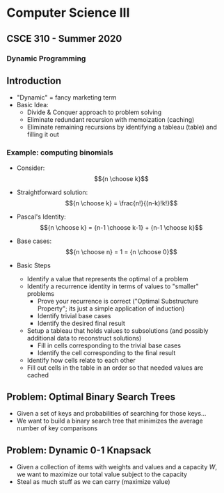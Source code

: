 
# Computer Science III
## CSCE 310 - Summer 2020
### Dynamic Programming

## Introduction

* "Dynamic" = fancy marketing term
* Basic Idea:
  * Divide & Conquer approach to problem solving
  * Eliminate redundant recursion with memoization (caching)
  * Eliminate remaining recursions by identifying a tableau (table) and filling it out
  
### Example: computing binomials

* Consider:
  $${n \choose k}$$
* Straightforward solution:
  $${n \choose k} = \frac{n!}{(n-k)!k!}$$
* Pascal's Identity:
$${n \choose k} = {n-1 \choose k-1} + {n-1 \choose k}$$
* Base cases: 
  $${n \choose n} = 1 = {n \choose 0}$$

* Basic Steps
  * Identify a value that represents the optimal of a problem
  * Identify a recurrence identity in terms of values to "smaller" problems
    * Prove your recurrence is correct ("Optimal Substructure Property"; its just a simple application of induction)
    * Identify trivial base cases
    * Identify the desired final result
  * Setup a tableau that holds values to subsolutions (and possibly additional data to reconstruct solutions)
    * Fill in cells corresponding to the trivial base cases
    * Identify the cell corresponding to the final result
  * Identify how cells relate to each other
  * Fill out cells in the table in an order so that needed values are cached 
  
## Problem: Optimal Binary Search Trees

* Given a set of keys and probabilities of searching for those keys...
* We want to build a binary search tree that minimizes the average number of key comparisons

## Problem: Dynamic 0-1 Knapsack

* Given a collection of items with weights and values and a capacity $W$, we want to maximize our total value subject to the capacity
* Steal as much stuff as we can carry (maximize value)

  
```text











```